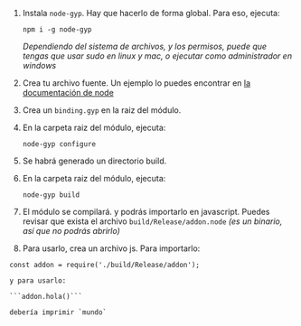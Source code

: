 1. Instala `node-gyp`. Hay que hacerlo de forma global. Para eso, ejecuta:

    ```npm i -g node-gyp```

    _Dependiendo del sistema de archivos, y los permisos, puede que tengas que usar sudo en linux y mac, o ejecutar como administrador en windows_

2. Crea tu archivo fuente. Un ejemplo lo puedes encontrar en [la documentación de node](https://nodejs.org/api/addons.html#addons_hello_world)
3. Crea un `binding.gyp` en la raiz del módulo.
4. En la carpeta raiz del módulo, ejecuta:

    ```node-gyp configure```

5. Se habrá generado un directorio build.
6. En la carpeta raiz del módulo, ejecuta:

    ```node-gyp build```

7. El módulo se compilará. y podrás importarlo en javascript. Puedes revisar que exista el archivo `build/Release/addon.node` _(es un binario, así que no podrás abrirlo)_
8. Para usarlo, crea un archivo js. Para importarlo:

 ```const addon = require('./build/Release/addon');```

    y para usarlo:

    ```addon.hola()```

    debería imprimir `mundo`
